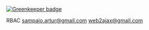 
[![Greenkeeper badge](https://badges.greenkeeper.io/DevJoseWeb/rbac.svg)](https://greenkeeper.io/)

RBAC
     sampaio.artur@gmail.com
     web2ajax@gmail.com